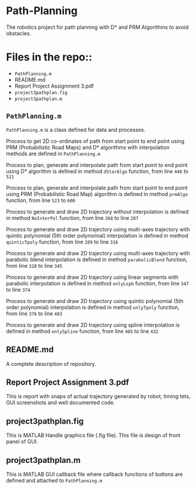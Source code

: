 # Path-Planning
The robotics project for path planning with D* and PRM Algorithms to avoid obstacles.

# Files in the repo::

- `PathPlanning.m`
- README.md
- Report Project Assignment 3.pdf
- `project3pathplan.fig`
- `project3pathplan.m`



## `PathPlanning.m`

`PathPlanning.m` is a class defined for data and processes.

Process to get 2D co-ordinates of path from start point to end point using PRM (Probabilistic Road Maps) and D* algorithms with interpolation methods are defined in `PathPlanning.m`


Process to plan, generate and interpolate path from start point to end point using D* algorithm is defined in method `dStarAlgo`
function, from line `446` to `521`



Process to plan, generate and interpolate path from start point to end point using PRM (Probabilistic Road Map) algorithm is
defined in method `prmAlgo` function, from line `523` to `600`

Process to generate and draw 2D trajectory without interpolation is defined in method `NoInterPol` function,
from line `268` to line `287`

Process to generate and draw 2D trajectory using multi-axes trajectory with quintic polynomial (5th order polynomial) interpolation is
defined in method `quinticTpoly` function, from line `289` to line `316`

Process to generate and draw 2D trajectory using multi-axes trajectory with parabolic blend interpolation is
defined in method `parabolicBlend` function, from line `318` to line `345`

Process to generate and draw 2D trajectory using linear segments with parabolic interpolation is
defined in method `onlyLspb` function, from line `347` to line `374`

Process to generate and draw 2D trajectory using quintic polynomial (5th order polynomial) interpolation is
defined in method `onlyTpoly` function, from line `376` to line `403`

Process to generate and draw 2D trajectory using spline interpolation is defined in method `onlySpline` function, from line `405` to line `432`

## README.md

A complete description of repository.

## Report Project Assignment 3.pdf

This is report with snaps of actual trajectory generated by robot, timing tets, GUI screenshots and well documented code.

## project3pathplan.fig

This is MATLAB Handle graphics file (.fig file). This file is design of front panel of GUI.

## project3pathplan.m

This is MATLAB GUI callback file where callback functions of buttons are defined and attached to `PathPlanning.m`


